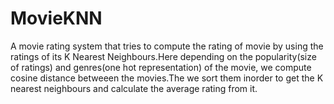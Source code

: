 # MovieKNN 

A movie rating system that tries to compute the rating of movie by using the ratings of its K Nearest Neighbours.Here depending on the popularity(size of ratings) and genres(one hot representation) of the movie, we compute cosine distance betweeen the movies.The we sort them inorder to get the K nearest neighbours and calculate the average rating from it.
